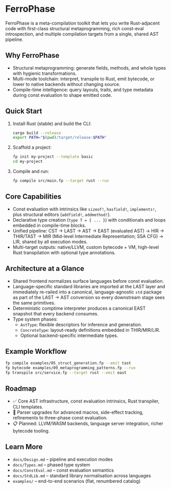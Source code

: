 # FerroPhase

FerroPhase is a meta-compilation toolkit that lets you write Rust-adjacent code with first-class structural metaprogramming, rich const-eval introspection, and multiple compilation targets from a single, shared AST pipeline.

## Why FerroPhase

- Structural metaprogramming: generate fields, methods, and whole types with hygienic transformations.
- Multi-mode toolchain: interpret, transpile to Rust, emit bytecode, or lower to native backends without changing source.
- Compile-time intelligence: query layouts, traits, and type metadata during const evaluation to shape emitted code.

## Quick Start

1. Install Rust (stable) and build the CLI:
   ```bash
   cargo build --release
   export PATH="$(pwd)/target/release:$PATH"
   ```
2. Scaffold a project:
   ```bash
   fp init my-project --template basic
   cd my-project
   ```
3. Compile and run:
   ```bash
   fp compile src/main.fp --target rust --run
   ```

## Core Capabilities

- Const evaluation with intrinsics like `sizeof!`, `hasfield!`, `implements!`, plus structural editors (`addfield!`, `addmethod!`).
- Declarative type creation (`type T = { ... }`) with conditionals and loops embedded in compile-time blocks.
- Unified pipeline: CST → LAST → AST → EAST (evaluated AST) → HIR → THIR/TAST → MIR (Mid-level Intermediate Representation; SSA CFG) → LIR, shared by all execution modes.
- Multi-target outputs: native/LLVM, custom bytecode + VM, high-level Rust transpilation with optional type annotations.

## Architecture at a Glance

- Shared frontend normalizes surface languages before const evaluation.
- Language-specific standard libraries are imported at the LAST layer and immediately re-railed into a canonical, language-agnostic `std` package as part of the LAST → AST conversion so every downstream stage sees the same primitives.
- Deterministic comptime interpreter produces a canonical EAST snapshot that every backend consumes.
- Type system phases:
  - `AstType`: flexible descriptors for inference and generation.
  - `ConcreteType`: layout-ready definitions embedded in THIR/MIR/LIR.
  - Optional backend-specific intermediate types.

## Example Workflow

```bash
fp compile examples/05_struct_generation.fp --emit tast
fp bytecode examples/09_metaprogramming_patterns.fp --run
fp transpile src/service.fp --target rust --emit east
```

## Roadmap

- ✅ Core AST infrastructure, const evaluation intrinsics, Rust transpiler, CLI templates.
- 🚧 Parser upgrades for advanced macros, side-effect tracking, refinements to three-phase const evaluation.
- 📋 Planned: LLVM/WASM backends, language server integration, richer bytecode tooling.

## Learn More

- `docs/Design.md` – pipeline and execution modes
- `docs/Types.md` – phased type system
- `docs/ConstEval.md` – const evaluation semantics
- `docs/StdLib.md` – standard library normalisation across languages
- `examples/` – end-to-end scenarios (flat, renumbered catalog)
